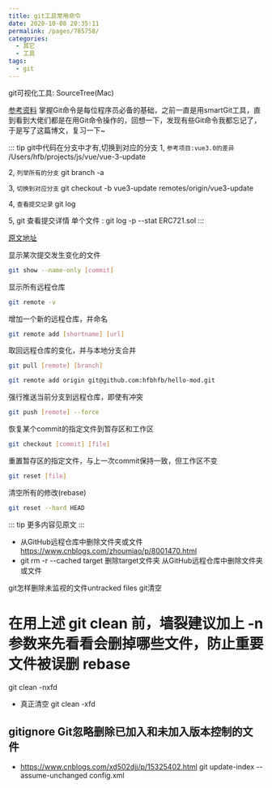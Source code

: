 ```yaml
---
title: git工具常用命令
date: 2020-10-08 20:35:11
permalink: /pages/785758/
categories:
  - 其它
  - 工具
tags:
  - git
---
```


git可视化工具: SourceTree(Mac)


[参考资料](https://github.com/whx123/JavaHome/blob/master/%E7%A8%8B%E5%BA%8F%E5%91%98%E5%BF%85%E5%A4%87%E5%B7%A5%E5%85%B7%E7%AF%87/%E7%A8%8B%E5%BA%8F%E5%91%98%E5%BF%85%E5%A4%87%E5%9F%BA%E7%A1%80%EF%BC%9AGit%20%E5%91%BD%E4%BB%A4%E5%85%A8%E6%96%B9%E4%BD%8D%E5%AD%A6%E4%B9%A0.md)
掌握Git命令是每位程序员必备的基础，之前一直是用smartGit工具，直到看到大佬们都是在用Git命令操作的，回想一下，发现有些Git命令我都忘记了，于是写了这篇博文，复习一下~



::: tip git中代码在分支中才有,切换到对应的分支
1, `参考项目:vue3.0的差异` /Users/hfb/projects/js/vue/vue-3-update

2, `列举所有的分支` git branch -a

3, `切换到对应分支` git checkout -b vue3-update remotes/origin/vue3-update

4, `查看提交记录`   git log

5, git 查看提交详情 单个文件 : git log -p --stat ERC721.sol
:::


[原文地址](https://www.cnblogs.com/miracle77hp/articles/11163532.html)


显示某次提交发生变化的文件
``` bash
git show --name-only [commit]
```


显示所有远程仓库
``` bash
git remote -v
```

增加一个新的远程仓库，并命名
``` bash
git remote add [shortname] [url]
```



取回远程仓库的变化，并与本地分支合并
``` bash
git pull [remote] [branch]

git remote add origin git@github.com:hfbhfb/hello-mod.git

```


强行推送当前分支到远程仓库，即使有冲突
``` bash
git push [remote] --force
```


恢复某个commit的指定文件到暂存区和工作区
``` bash
git checkout [commit] [file]
```


重置暂存区的指定文件，与上一次commit保持一致，但工作区不变
``` bash
git reset [file]
```

清空所有的修改(rebase)
``` bash
git reset --hard HEAD
```


::: tip 更多内容见原文
:::


* 从GitHub远程仓库中删除文件夹或文件 https://www.cnblogs.com/zhoumiao/p/8001470.html
* git rm -r --cached target  删除target文件夹 从GitHub远程仓库中删除文件夹或文件


git怎样删除未监视的文件untracked files git清空
# 在用上述 git clean 前，墙裂建议加上 -n 参数来先看看会删掉哪些文件，防止重要文件被误删 rebase
git clean -nxfd
* 真正清空  git clean -xfd


## gitignore Git忽略删除已加入和未加入版本控制的文件
- https://www.cnblogs.com/xd502djj/p/15325402.html
git update-index --assume-unchanged config.xml

